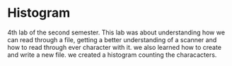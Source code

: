 # Histogram
4th lab of the second semester. 
This lab was about understanding how we can read through a file, getting a better understanding of a scanner and how to read through ever character with it.
we also learned how to create and write a new file. we created a histogram counting the characacters.
